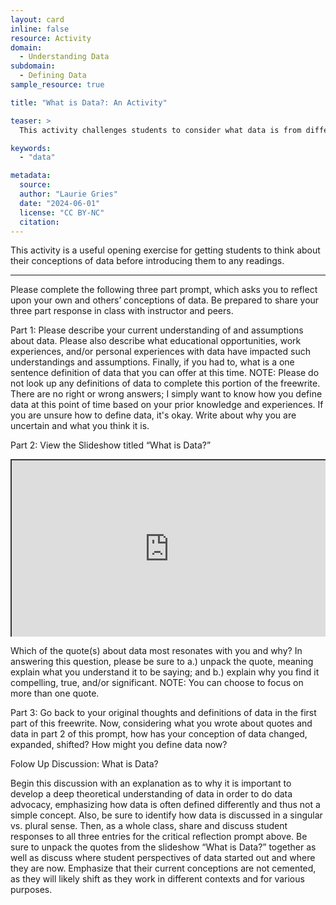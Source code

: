```yaml
---
layout: card
inline: false
resource: Activity
domain:
  - Understanding Data
subdomain:
  - Defining Data
sample_resource: true

title: "What is Data?: An Activity"

teaser: >
  This activity challenges students to consider what data is from different perspectives, sources, and fields of inquiry as well as reflect on their own understandings of data.

keywords:
  - "data"

metadata:
  source:
  author: "Laurie Gries"
  date: "2024-06-01"
  license: "CC BY-NC"
  citation:
---
```


This activity is a useful opening exercise for getting students to think about their conceptions of data before introducing them to any readings.

---

Please complete the following three part prompt, which asks you to reflect upon your own and others’ conceptions of data. Be prepared to share your three part response in class with instructor and peers.

Part 1:
Please describe your current understanding of and assumptions about data. Please also describe what educational opportunities, work experiences, and/or personal experiences with data have impacted such understandings and assumptions. Finally, if you had to, what is a one sentence definition of data that you can offer at this time. NOTE: Please do not look up any definitions of data to complete this portion of the freewrite. There are no right or wrong answers; I simply want to know how you define data at this point of time based on your prior knowledge and experiences. If you are unsure how to define data, it's okay. Write about why you are uncertain and what you think it is.

Part 2:
View the Slideshow titled “What is Data?”

<div style="position: relative; padding-bottom: 56.25%; height: 0; overflow: hidden;"><iframe src="https://docs.google.com/presentation/d/1D68wWUZHqhe2NzfYHjRqGxkpakZhv_uV0g8cSZ1ewwk/edit?usp=sharing" width="100%" title="What is Data? (slide deck)" style="border:2px #323639 solid; position: absolute; top: 0; left: 0; right: 0; bottom: 0; height: 100%; max-width: 100%;"></iframe></div>

Which of the quote(s) about data most resonates with you and why? In answering this question, please be sure to a.) unpack the quote, meaning explain what you understand it to be saying; and b.) explain why you find it compelling, true, and/or significant. NOTE: You can choose to focus on more than one quote.

Part 3:
Go back to your original thoughts and definitions of data in the first part of this freewrite. Now, considering what you wrote about quotes and data in part 2 of this prompt, how has your conception of data changed, expanded, shifted? How might you define data now?

Folow Up Discussion: What is Data?

Begin this discussion with an explanation as to why it is important to develop a deep theoretical understanding of data in order to do data advocacy, emphasizing how data is often defined differently and thus not a simple concept. Also, be sure to identify how data is discussed in a singular vs. plural sense. Then, as a whole class, share and discuss student responses to all three entries for the critical reflection prompt above. Be sure to unpack the quotes from the slideshow “What is Data?” together as well as discuss where student perspectives of data started out and where they are now. Emphasize that their current conceptions are not cemented, as they will likely shift as they work in different contexts and for various purposes.
